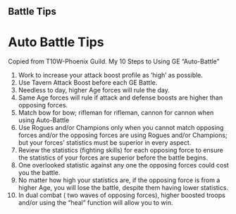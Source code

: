 ## Battle Tips

# Auto Battle Tips

Copied from T10W-Phoenix Guild.
My 10 Steps to Using GE “Auto-Battle” 
1. Work to increase your attack boost profile as ‘high’ as possible.
2. Use Tavern Attack Boost before each GE Battle.
3. Needless to day, higher Age forces will rule the day.
4. Same Age forces will rule if attack and defense boosts are higher than opposing forces.
5.  Match bow for bow; rifleman for rifleman, cannon for cannon when using Auto-Battle
6.  Use Rogues and/or Champions only when you cannot match opposing forces and/or the opposing forces are using Rogues and/or Champions; but your forces’ statistics must be superior in every aspect.
7.  Review the statistics (fighting skills) for each opposing force to ensure the statistics of your forces are superior before the battle begins.
8.  One overlooked statistic against any one the opposing forces could cost you the battle.
9.   No matter how high your statistics are, if the opposing force is from a higher Age, you will lose the battle, despite them having lower statistics.
10.  In dual combat ( two waves of opposing forces), higher boosted troops and/or using the “heal” function will allow you to win.
